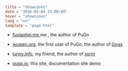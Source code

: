 ```toml
title = "Showcases"
date = "2016-02-04 15:00:00"
hover = "showcases"
lang = "en"
template = "page.html"
```

- [fuxiaohei.me](http://fuxiaohei.me),me , the author of PuGo

- [wuwen.org](http://wuwen.org), the first user of PuGo, the author of [Gogs](http://gogs.io)

- [lunny.info](http://lunny.info), my friend,  the author of [xorm](http://xorm.io)

- [pugo.io](http://pugo.io), this site, documentation site demo